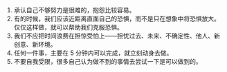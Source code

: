 1. 承认自己不够努力是很难的，抱怨比较容易。
1. 有的时候，我们应该近距离直面自己的恐惧，而不是只在想象中将恐惧放大。仅仅这样做，就可以帮助我们克服恐惧。
1. 我们不应把时间浪费在担惊受怕上——担忧过去、未来、不确定性、他人、新创意、新环境。
1. 任何一件事，主要在 5 分钟内可以完成，就立刻动身去做。
1. 不要自我受限，很多自己认为做不到的事情去尝试一下是可以做到的。